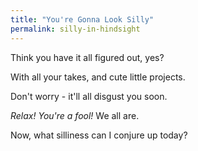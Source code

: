 ```yaml
---
title: "You're Gonna Look Silly"
permalink: silly-in-hindsight
---
```


Think you have it all figured out, yes?

With all your takes, and cute little projects.

Don't worry - it'll all disgust you soon.

*Relax! You're a fool!* We all are.

Now, what silliness can I conjure up today?
